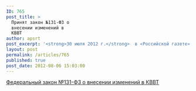 ```yaml
---
ID: 765
post_title: >
  Принят закон №131-ФЗ о
  внесении изменений в
  КВВТ
author: apsrt
post_excerpt: '<strong>30 июля 2012 г.</strong>  в «Российской газете» №5845 опубликован Федеральный закон от 28 июля 2012 г. №131-ФЗ «О внесении изменений в отдельные законодательные акты Российской Федерации», которым внесены поправки и дополнения в КВВТ'
layout: post
permalink: /articles/765
published: true
post_date: 2012-08-06 15:03:00
---
```

[<span style="text-decoration:underline;"> Федеральный закон №131-ФЗ о внесении изменений в КВВТ</span>][1]

 [1]: http://www.apsrt.ru/docs/hr25.doc